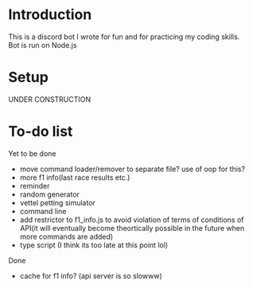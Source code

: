 # Introduction
This is a discord bot I wrote for fun and for practicing my coding skills.<br>
Bot is run on Node.js

# Setup
UNDER CONSTRUCTION

# To-do list
Yet to be done<BR>
- move command loader/remover to separate file? use of oop for this?<br>
- more f1 info(last race results etc.)<br>
- reminder<br>
- random generator<br>
- vettel petting simulator<br>
- command line<br>
- add restrictor to f1_info.js to avoid violation of terms of conditions of API(it will eventually become theortically possible in the future when more commands are added) <br>
- type script (I think its too late at this point lol) <br>
  
Done<BR>
- cache for f1 info? (api server is so slowww)<br>
